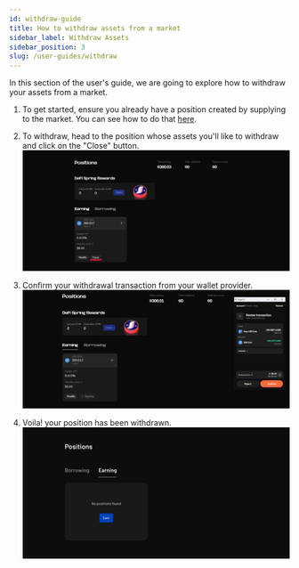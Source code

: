 ```yaml
---
id: withdraw-guide
title: How to withdraw assets from a market
sidebar_label: Withdraw Assets
sidebar_position: 3
slug: /user-guides/withdraw
---
```


In this section of the user's guide, we are going to explore how to withdraw your assets from a market.

1. To get started, ensure you already have a position created by supplying to the market. You can see how to do that [here](./earn-guide.md).

2. To withdraw, head to the position whose assets you'll like to withdraw and click on the "Close" button.
   ![Withdraw](images/withdraw_1.png)

3. Confirm your withdrawal transaction from your wallet provider.
   ![Withdraw](images/withdraw_2.png)

4. Voila! your position has been withdrawn.
   ![Withdraw](images/withdraw_3.png)
